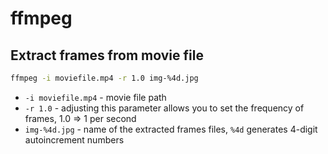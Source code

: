 # ffmpeg

## Extract frames from movie file

```bash
ffmpeg -i moviefile.mp4 -r 1.0 img-%4d.jpg
```

- `-i moviefile.mp4` - movie file path
- `-r 1.0` - adjusting this parameter allows you to set the frequency of frames, 1.0 => 1 per second
- `img-%4d.jpg` - name of the extracted frames files, `%4d` generates 4-digit autoincrement numbers
